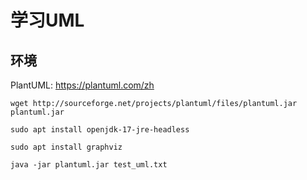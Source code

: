 # 学习UML

##  环境

PlantUML: https://plantuml.com/zh

```
wget http://sourceforge.net/projects/plantuml/files/plantuml.jar plantuml.jar 

sudo apt install openjdk-17-jre-headless 

sudo apt install graphviz 

java -jar plantuml.jar test_uml.txt
```
